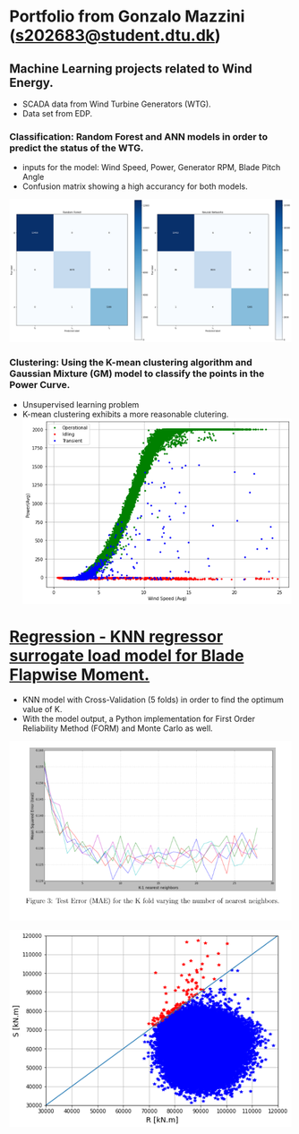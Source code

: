 # Portfolio from Gonzalo Mazzini (s202683@student.dtu.dk)

## Machine Learning projects related to Wind Energy.
* SCADA data from Wind Turbine Generators (WTG).
* Data set from EDP.

### Classification: Random Forest and ANN models in order to predict the status of the WTG.
* inputs for the model: Wind Speed, Power, Generator RPM, Blade Pitch Angle
* Confusion matrix showing a high accurancy for both models.

![image](images/clasification.png)


### Clustering: Using the K-mean clustering algorithm and Gaussian Mixture (GM) model to classify the points in the Power Curve.
* Unsupervised learning problem 
* K-mean clustering exhibits a more reasonable clutering.
![image](images/clustering%20gaussian.png)



# [Regression - KNN regressor surrogate load model for Blade Flapwise Moment.](https://github.com/GonMazzini/Reliability-Analysis)
* KNN model with Cross-Validation (5 folds) in order to find the optimum value of K.
* With the model output, a Python implementation for First Order Reliability Method (FORM) and Monte Carlo as well.


![image](images/KNN%20regressor.png)

![image](images/Reliability%20plot.png?raw=true)
